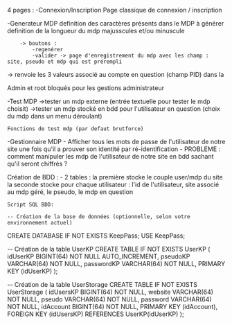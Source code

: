 4 pages : 
-Connexion/Inscription
	Page classique de connexion / inscription

-Generateur MDP
	definition des caractères présents dans le MDP à générer
	definition de la longueur du mdp
	majusscules et/ou minuscule

		-> boutons : 
			-regenérer
			-valider -> page d'enregistrement du mdp avec les champ : site, pseudo et mdp qui est prérempli
-> renvoie les 3 valeurs associé au compte en question (champ PID) dans la 

Admin et root bloqués pour les gestions administrateur


-Test MDP
	->tester un mdp externe (entrée textuelle pour tester le mdp choisit)
	->tester un mdp stocké en bdd pour l'utilisateur en question (choix du mdp dans un menu déroulant)

	Fonctions de test mdp (par defaut brutforce)

-Gestionnaire MDP
	- Afficher tous les mots de passe de l'utilisateur de notre site une fois qu'il a prouver son identité par ré-identification 
	- PROBLEME : comment manipuler les mdp de l'utilisateur de notre site en bdd sachant qu'il seront chiffrés ?


Création de BDD : 
	- 2 tables : 
	la première stocke le couple user/mdp du site
	la seconde stocke pour chaque utilisateur : l'id de l'utilisateur, site associé au mdp géré, le pseudo, le mdp en question 



	Script SQL BDD:

	-- Création de la base de données (optionnelle, selon votre environnement actuel)
CREATE DATABASE IF NOT EXISTS KeepPass;
USE KeepPass;

-- Création de la table UserKP
CREATE TABLE IF NOT EXISTS UserKP (
    idUserKP BIGINT(64) NOT NULL AUTO_INCREMENT,
    pseudoKP VARCHAR(64) NOT NULL,
    passwordKP VARCHAR(64) NOT NULL,
    PRIMARY KEY (idUserKP)
);

-- Création de la table UserStorage
CREATE TABLE IF NOT EXISTS UserStorage (
    idUsersKP BIGINT(64) NOT NULL,
    website VARCHAR(64) NOT NULL,
    pseudo VARCHAR(64) NOT NULL,
    password VARCHAR(64) NOT NULL,
    idAccount BIGINT(64) NOT NULL,
    PRIMARY KEY (idAccount),
    FOREIGN KEY (idUsersKP) REFERENCES UserKP(idUserKP)
);
